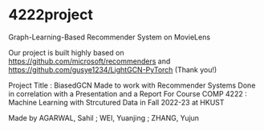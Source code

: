 # 4222project
Graph-Learning-Based Recommender System on MovieLens

Our project is built highly based on https://github.com/microsoft/recommenders and https://github.com/gusye1234/LightGCN-PyTorch (Thank you!)

Project Title : BiasedGCN
Made to work with Recommender Systems
Done in correlation with a Presentation and a Report
For Course COMP 4222 : Machine Learning with Strcutured Data in Fall 2022-23 at HKUST

Made by AGARWAL, Sahil ; WEI, Yuanjing ; ZHANG, Yujun